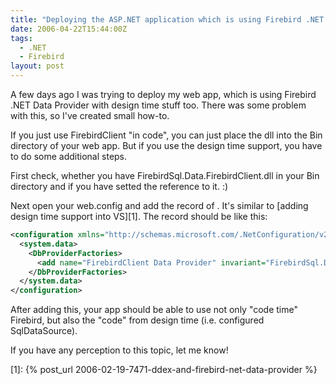 ```yaml
---
title: "Deploying the ASP.NET application which is using Firebird .NET Data Provider (with design-time support)"
date: 2006-04-22T15:44:00Z
tags:
  - .NET
  - Firebird
layout: post
---
```

A few days ago I was trying to deploy my web app, which is using Firebird .NET Data Provider with design time stuff too. There was some problem with this, so I've created small how-to.

If you just use FirebirdClient "in code", you can just place the dll into the Bin directory of your web app. But if you use the design time support, you have to do some additional steps.

First check, whether you have FirebirdSql.Data.FirebirdClient.dll in your Bin directory and if you have setted the reference to it. :)

Next open your web.config and add the record of <DbProviderFactories>. It's similar to [adding design time support into VS][1]. The record should be like this:

```xml
<configuration xmlns="http://schemas.microsoft.com/.NetConfiguration/v2.0">
  <system.data>
    <DbProviderFactories>
      <add name="FirebirdClient Data Provider" invariant="FirebirdSql.Data.FirebirdClient" description=".Net Framework Data Provider for Firebird" type="FirebirdSql.Data.FirebirdClient.FirebirdClientFactory, FirebirdSql.Data.FirebirdClient, Version=2.0.0.0, Culture=neutral, PublicKeyToken=3750abcc3150b00c" />
    </DbProviderFactories>
  </system.data>
</configuration>
```

After adding this, your app should be able to use not only "code time" Firebird, but also the "code" from design time (i.e. configured SqlDataSource).

If you have any perception to this topic, let me know!

[1]: {% post_url 2006-02-19-7471-ddex-and-firebird-net-data-provider %}